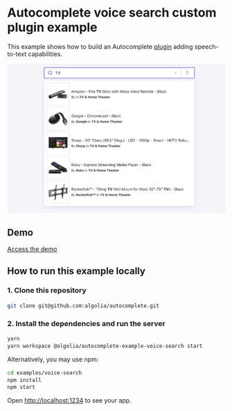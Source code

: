 # Autocomplete voice search custom plugin example

This example shows how to build an Autocomplete [plugin](https://www.algolia.com/doc/ui-libraries/autocomplete/core-concepts/plugins/) adding speech-to-text capabilities.

<p align="center"><img src="capture.png?raw=true" alt="A capture of the Autocomplete voice search custom plugin demo" /></p>

## Demo

[Access the demo](https://codesandbox.io/s/github/algolia/autocomplete/tree/master/examples/voice-search)

## How to run this example locally

### 1. Clone this repository

```sh
git clone git@github.com:algolia/autocomplete.git
```

### 2. Install the dependencies and run the server

```sh
yarn
yarn workspace @algolia/autocomplete-example-voice-search start
```

Alternatively, you may use npm:

```sh
cd examples/voice-search
npm install
npm start
```

Open <http://localhost:1234> to see your app.